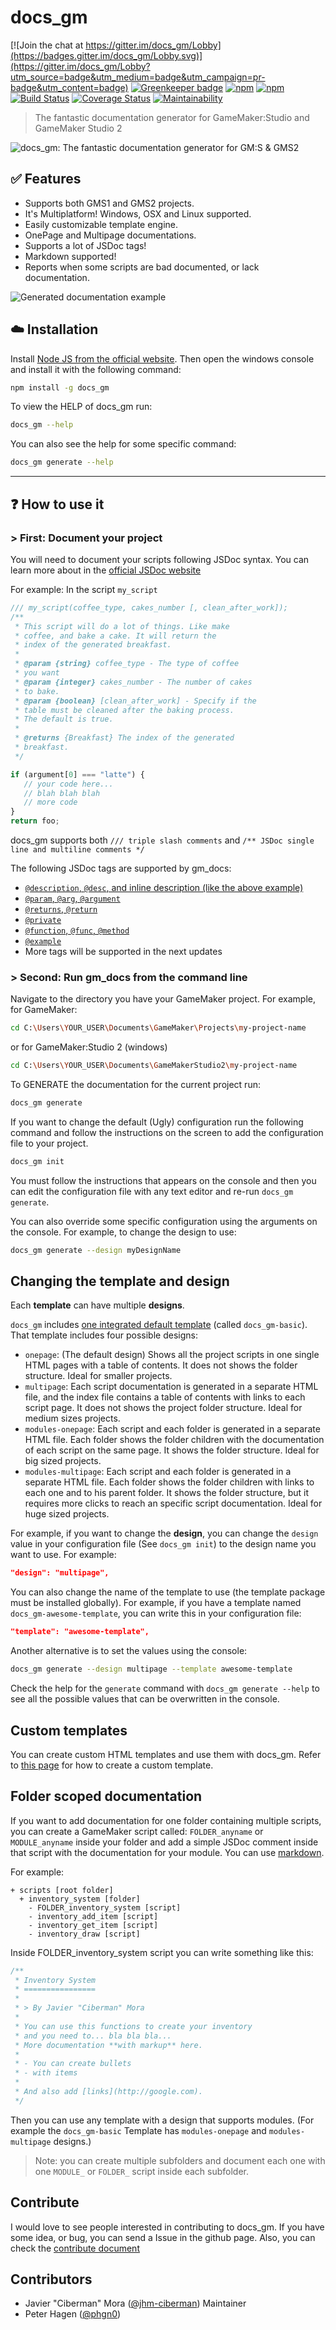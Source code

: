 # docs_gm

[![Join the chat at https://gitter.im/docs_gm/Lobby](https://badges.gitter.im/docs_gm/Lobby.svg)](https://gitter.im/docs_gm/Lobby?utm_source=badge&utm_medium=badge&utm_campaign=pr-badge&utm_content=badge)
[![Greenkeeper badge](https://badges.greenkeeper.io/jhm-ciberman/docs_gm.svg)](https://greenkeeper.io/)
[![npm](https://img.shields.io/npm/dt/docs_gm.svg)](https://www.npmjs.com/package/docs_gm)
[![npm](https://img.shields.io/npm/v/npm.svg)](https://www.npmjs.com/package/docs_gm)
[![Build Status](https://travis-ci.org/jhm-ciberman/docs_gm.svg?branch=master)](https://travis-ci.org/jhm-ciberman/docs_gm)
[![Coverage Status](https://coveralls.io/repos/github/jhm-ciberman/docs_gm/badge.svg?branch=master)](https://coveralls.io/github/jhm-ciberman/docs_gm?branch=master)
[![Maintainability](https://api.codeclimate.com/v1/badges/292b9c69320b1acfaf37/maintainability)](https://codeclimate.com/github/jhm-ciberman/docs_gm/maintainability)

> The fantastic documentation generator for GameMaker:Studio and GameMaker Studio 2

![docs_gm: The fantastic documentation generator for GM:S & GMS2](img/docs_gm_logo.png)

## ✅ Features

- Supports both GMS1 and GMS2 projects.
- It's Multiplatform! Windows, OSX and Linux supported.
- Easily customizable template engine.
- OnePage and Multipage documentations.
- Supports a lot of JSDoc tags!
- Markdown supported!
- Reports when some scripts are bad documented, or lack documentation.

![Generated documentation example](img/docs_gm-screenshot.png)

## ☁️ Installation

Install [Node JS from the official website](https://nodejs.org/).
Then open the windows console and install it with the following command:

```bash
npm install -g docs_gm
```

To view the HELP of docs_gm run:

```bash
docs_gm --help
```

You can also see the help for some specific command:

```bash
docs_gm generate --help
```

----------

## ❓ How to use it

### > First: Document your project

You will need to document your scripts following JSDoc syntax. You can learn more about in the [official JSDoc website](http://usejsdoc.org/)

For example:  In the script `my_script`

```js
/// my_script(coffee_type, cakes_number [, clean_after_work]);
/**
 * This script will do a lot of things. Like make
 * coffee, and bake a cake. It will return the
 * index of the generated breakfast.
 *
 * @param {string} coffee_type - The type of coffee
 * you want
 * @param {integer} cakes_number - The number of cakes
 * to bake.
 * @param {boolean} [clean_after_work] - Specify if the
 * table must be cleaned after the baking process.
 * The default is true.
 *
 * @returns {Breakfast} The index of the generated
 * breakfast.
 */

if (argument[0] === "latte") {
   // your code here...
   // blah blah blah
   // more code
}
return foo;
```

docs_gm supports both `/// triple slash comments` and `/** JSDoc single line and multiline comments */`

The following JSDoc tags are supported by gm_docs:

- [`@description`, `@desc`, and inline description (like the above example)](http://usejsdoc.org/tags-description.html)
- [`@param`, `@arg`, `@argument`](http://usejsdoc.org/tags-param.html)
- [`@returns`, `@return`](http://usejsdoc.org/tags-returns.html)
- [`@private`](http://usejsdoc.org/tags-private.html)
- [`@function`, `@func`, `@method`](http://usejsdoc.org/tags-function.html)
- [`@example`](http://usejsdoc.org/tags-example.html)
- More tags will be supported in the next updates

### > Second: Run gm_docs from the command line

Navigate to the directory you have your GameMaker project. For example, for GameMaker:

```bash
cd C:\Users\YOUR_USER\Documents\GameMaker\Projects\my-project-name
```

or for GameMaker:Studio 2 (windows)

```bash
cd C:\Users\YOUR_USER\Documents\GameMakerStudio2\my-project-name
```

To GENERATE the documentation for the current project run:

```bash
docs_gm generate
```

If you want to change the default (Ugly) configuration run the following command and follow the instructions on the screen to add the configuration file to your project.

```bash
docs_gm init
```

You must follow the instructions that appears on the console and then you can edit the configuration file with any text editor and re-run `docs_gm generate`.

You can also override some specific configuration using the arguments on the console. For example, to change the design to use:

```bash
docs_gm generate --design myDesignName
```

## Changing the template and design

Each **template** can have multiple **designs**.

`docs_gm` includes [one integrated default template](https://github.com/jhm-ciberman/docs_gm-basic) (called `docs_gm-basic`).
That template includes four possible designs:

- `onepage`: (The default design) Shows all the project scripts in one single HTML pages with a table of contents. It does not shows the folder structure. Ideal for smaller projects.
- `multipage`: Each script documentation is generated in a separate HTML file, and the index file contains a table of contents with links to each script page. It does not shows the project folder structure. Ideal for medium sizes projects.
- `modules-onepage`: Each script and each folder is generated in a separate HTML file. Each folder shows the folder children with the documentation of each script on the same page. It shows the folder structure. Ideal for big sized projects.
- `modules-multipage`: Each script and each folder is generated in a separate HTML file. Each folder shows the folder children with links to each one and to his parent folder. It shows the folder structure, but it requires more clicks to reach an specific script documentation. Ideal for huge sized projects.

For example, if you want to change the **design**, you can change the `design` value in your configuration file (See `docs_gm init`) to the design name you want to use. For example:

```json
"design": "multipage",
```

You can also change the name of the template to use (the template package must be installed globally). For example, if you have a template named `docs_gm-awesome-template`, you can write this in your configuration file:

```json
"template": "awesome-template",
```

Another alternative is to set the values using the console:

```bash
docs_gm generate --design multipage --template awesome-template
```

Check the help for the `generate` command with `docs_gm generate --help` to see all the possible values that can be overwritten in the console.

## Custom templates

You can create custom HTML templates and use them with docs_gm. Refer to [this page](./custom_templates.md) for how to create a custom template.

## Folder scoped documentation

If you want to add documentation for one folder containing multiple scripts, you can create a GameMaker script called: `FOLDER_anyname` or `MODULE_anyname` inside your folder and add a simple JSDoc comment inside that script with the documentation for your module. You can use [markdown](https://github.com/adam-p/markdown-here/wiki/Markdown-Cheatsheet). 

For example:

```text
+ scripts [root folder]
  + inventory_system [folder]
    - FOLDER_inventory_system [script]
    - inventory_add_item [script]
    - inventory_get_item [script]
    - inventory_draw [script]
```

Inside FOLDER_inventory_system script you can write something like this:

```js
/**
 * Inventory System
 * ================
 *
 * > By Javier "Ciberman" Mora
 *
 * You can use this functions to create your inventory
 * and you need to... bla bla bla...
 * More documentation **with markup** here.
 *
 * - You can create bullets
 * - with items
 *
 * And also add [links](http://google.com).
 */
```

Then you can use any template with a design that supports modules. (For example the `docs_gm-basic` Template has `modules-onepage` and `modules-multipage` designs.)

> Note: you can create multiple subfolders and document each one with one `MODULE_` or `FOLDER_` script inside each subfolder.

## Contribute

I would love to see people interested in contributing to docs_gm. If you have some idea, or bug, you can send a Issue in the github page. Also, you can check the [contribute document](CONTRIBUTE.md)

## Contributors

- Javier "Ciberman" Mora ([@jhm-ciberman](https://github.com/jhm-ciberman/)) Maintainer
- Peter Hagen ([@phgn0](https://github.com/phgn0))
